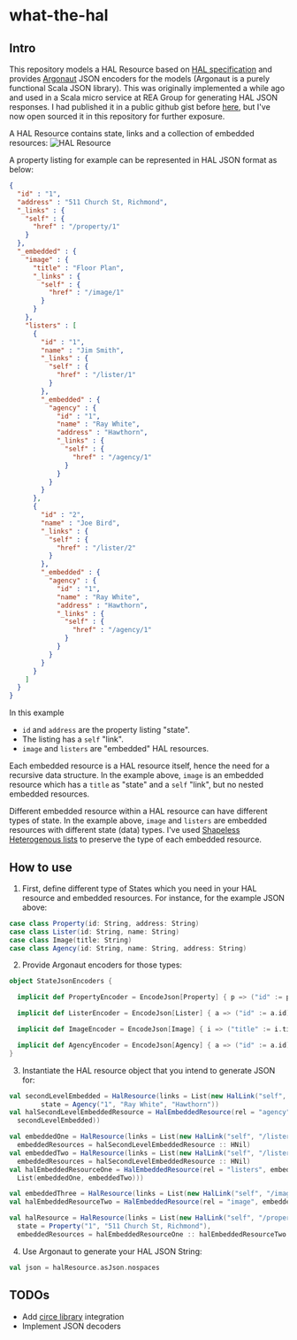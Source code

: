 # what-the-hal

## Intro

This repository models a HAL Resource based on [HAL specification](http://stateless.co/hal_specification.html) and provides [Argonaut](http://argonaut.io/) JSON encoders for the models (Argonaut is a purely functional Scala JSON library).
This was originally implemented a while ago and used in a Scala micro service at REA Group for generating HAL JSON responses. I had published it in a public github gist before [here](https://gist.github.com/mmollaverdi/de79ede5d9054f75b72a), but I've now open sourced it in this repository for further exposure.

A HAL Resource contains state, links and a collection of embedded resources:
![HAL Resource](http://stateless.co/info-model.png)

A property listing for example can be represented in HAL JSON format as below:

```json
{
  "id" : "1",
  "address" : "511 Church St, Richmond",
  "_links" : {
    "self" : {
      "href" : "/property/1"
    }
  },
  "_embedded" : {
    "image" : {
      "title" : "Floor Plan",
      "_links" : {
        "self" : {
          "href" : "/image/1"
        }
      }
    },
    "listers" : [
      { 
        "id" : "1",
        "name" : "Jim Smith",
        "_links" : {
          "self" : {
            "href" : "/lister/1"
          }
        },
        "_embedded" : {
          "agency" : {
            "id" : "1",
            "name" : "Ray White",
            "address" : "Hawthorn",
            "_links" : {
              "self" : {
                "href" : "/agency/1"
              }
            }
          }
        }
      },
      {
        "id" : "2",
        "name" : "Joe Bird",
        "_links" : {
          "self" : {
            "href" : "/lister/2"
          }
        },
        "_embedded" : {
          "agency" : {
            "id" : "1",
            "name" : "Ray White",
            "address" : "Hawthorn",
            "_links" : {
              "self" : {
                "href" : "/agency/1"
              }
            }
          }
        }
      }
    ]
  }
}
```

In this example
- `id` and `address` are the property listing "state".  
- The listing has a `self` "link".
- `image` and `listers` are "embedded" HAL resources.

Each embedded resource is a HAL resource itself, hence the need for a recursive data structure. In the example above, `image` is an embedded resource which has a `title` as "state" and a `self` "link", but no nested embedded resources.

Different embedded resource within a HAL resource can have different types of state. In the example above, `image` and `listers` are embedded resources with different state (data) types. I've used [Shapeless](https://github.com/milessabin/shapeless) [Heterogenous lists](https://github.com/milessabin/shapeless/wiki/Feature-overview:-shapeless-2.0.0#heterogenous-lists) to preserve the type of each embedded resource.

## How to use

1. First, define different type of States which you need in your HAL resource and embedded resources. For instance, for the example JSON above: 

  ```scala
  case class Property(id: String, address: String)
  case class Lister(id: String, name: String)
  case class Image(title: String)
  case class Agency(id: String, name: String, address: String)
  ```

2. Provide Argonaut encoders for those types:

  ```scala
  object StateJsonEncoders {

    implicit def PropertyEncoder = EncodeJson[Property] { p => ("id" := p.id) ->: ("address" := p.address) ->: jEmptyObject }

    implicit def ListerEncoder = EncodeJson[Lister] { a => ("id" := a.id) ->: ("name" := a.name) ->: jEmptyObject }

    implicit def ImageEncoder = EncodeJson[Image] { i => ("title" := i.title) ->: jEmptyObject }

    implicit def AgencyEncoder = EncodeJson[Agency] { a => ("id" := a.id) ->: ("name" := a.name) ->: ("address" := a.address) ->: jEmptyObject }
  }
  ```

3. Instantiate the HAL resource object that you intend to generate JSON for:

  ```scala
  val secondLevelEmbedded = HalResource(links = List(new HalLink("self", "/agency/1")),
          state = Agency("1", "Ray White", "Hawthorn"))
  val halSecondLevelEmbeddedResource = HalEmbeddedResource(rel = "agency", embedded = SingleEmbeddedResource(
    secondLevelEmbedded))

  val embeddedOne = HalResource(links = List(new HalLink("self", "/lister/1")), state = Lister("1", "Jim Smith"),
    embeddedResources = halSecondLevelEmbeddedResource :: HNil)
  val embeddedTwo = HalResource(links = List(new HalLink("self", "/lister/2")), state = Lister("2", "Joe Bird"),
    embeddedResources = halSecondLevelEmbeddedResource :: HNil)
  val halEmbeddedResourceOne = HalEmbeddedResource(rel = "listers", embedded = ArrayEmbeddedResource(
    List(embeddedOne, embeddedTwo)))

  val embeddedThree = HalResource(links = List(new HalLink("self", "/image/1")), state = Image("Floor Plan"))
  val halEmbeddedResourceTwo = HalEmbeddedResource(rel = "image", embedded = SingleEmbeddedResource(embeddedThree))

  val halResource = HalResource(links = List(new HalLink("self", "/property/1")),
    state = Property("1", "511 Church St, Richmond"),
    embeddedResources = halEmbeddedResourceOne :: halEmbeddedResourceTwo :: HNil)
  ```

4. Use Argonaut to generate your HAL JSON String:

  ```scala
  val json = halResource.asJson.nospaces
  ```

## TODOs

- Add [circe library](https://github.com/travisbrown/circe) integration 
- Implement JSON decoders
